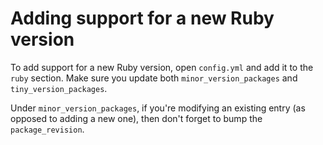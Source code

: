 # Adding support for a new Ruby version

To add support for a new Ruby version, open `config.yml` and add it to the `ruby` section. Make sure you update both `minor_version_packages` and `tiny_version_packages`.

Under `minor_version_packages`, if you're modifying an existing entry (as opposed to adding a new one), then don't forget to bump the `package_revision`.
